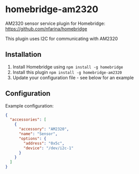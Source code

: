 homebridge-am2320
=================
AM2320 sensor service plugin for Homebridge: https://github.com/nfarina/homebridge

This plugin uses I2C for communicating with AM2320

Installation
------------
1. Install Homebridge using `npm install -g homebridge`
2. Install this plugin `npm install -g homebridge-am2320`
3. Update your configuration file - see below for an example

Configuration
-------------
Example configuration:
```json
{
  "accessories": [
    {
      "accessory": "AM2320",
      "name": "Sensor",
      "options": {
        "address": "0x5c",
        "device": "/dev/i2c-1"
      }
    }
  ]
}
```

